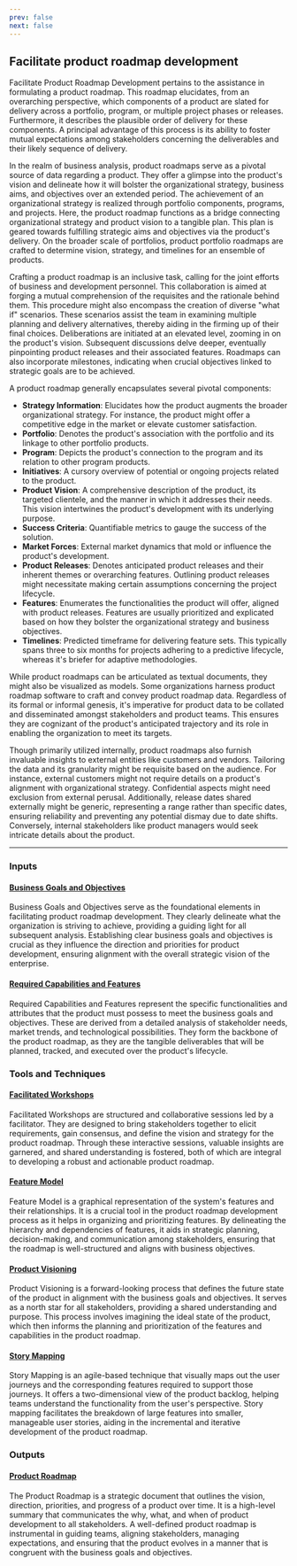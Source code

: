 ```yaml
---
prev: false
next: false
---
```


## Facilitate product roadmap development

Facilitate Product Roadmap Development pertains to the assistance in formulating a product roadmap. This roadmap elucidates, from an overarching perspective, which components of a product are slated for delivery across a portfolio, program, or multiple project phases or releases. Furthermore, it describes the plausible order of delivery for these components. A principal advantage of this process is its ability to foster mutual expectations among stakeholders concerning the deliverables and their likely sequence of delivery.

In the realm of business analysis, product roadmaps serve as a pivotal source of data regarding a product. They offer a glimpse into the product's vision and delineate how it will bolster the organizational strategy, business aims, and objectives over an extended period. The achievement of an organizational strategy is realized through portfolio components, programs, and projects. Here, the product roadmap functions as a bridge connecting organizational strategy and product vision to a tangible plan. This plan is geared towards fulfilling strategic aims and objectives via the product's delivery. On the broader scale of portfolios, product portfolio roadmaps are crafted to determine vision, strategy, and timelines for an ensemble of products.

Crafting a product roadmap is an inclusive task, calling for the joint efforts of business and development personnel. This collaboration is aimed at forging a mutual comprehension of the requisites and the rationale behind them. This procedure might also encompass the creation of diverse "what if" scenarios. These scenarios assist the team in examining multiple planning and delivery alternatives, thereby aiding in the firming up of their final choices. Deliberations are initiated at an elevated level, zooming in on the product's vision. Subsequent discussions delve deeper, eventually pinpointing product releases and their associated features. Roadmaps can also incorporate milestones, indicating when crucial objectives linked to strategic goals are to be achieved.

A product roadmap generally encapsulates several pivotal components:

- **Strategy Information**: Elucidates how the product augments the broader organizational strategy. For instance, the product might offer a competitive edge in the market or elevate customer satisfaction.
- **Portfolio**: Denotes the product's association with the portfolio and its linkage to other portfolio products.
- **Program**: Depicts the product's connection to the program and its relation to other program products.
- **Initiatives**: A cursory overview of potential or ongoing projects related to the product.
- **Product Vision**: A comprehensive description of the product, its targeted clientele, and the manner in which it addresses their needs. This vision intertwines the product's development with its underlying purpose.
- **Success Criteria**: Quantifiable metrics to gauge the success of the solution.
- **Market Forces**: External market dynamics that mold or influence the product's development.
- **Product Releases**: Denotes anticipated product releases and their inherent themes or overarching features. Outlining product releases might necessitate making certain assumptions concerning the project lifecycle.
- **Features**: Enumerates the functionalities the product will offer, aligned with product releases. Features are usually prioritized and explicated based on how they bolster the organizational strategy and business objectives.
- **Timelines**: Predicted timeframe for delivering feature sets. This typically spans three to six months for projects adhering to a predictive lifecycle, whereas it's briefer for adaptive methodologies.

While product roadmaps can be articulated as textual documents, they might also be visualized as models. Some organizations harness product roadmap software to craft and convey product roadmap data. Regardless of its formal or informal genesis, it's imperative for product data to be collated and disseminated amongst stakeholders and product teams. This ensures they are cognizant of the product's anticipated trajectory and its role in enabling the organization to meet its targets.

Though primarily utilized internally, product roadmaps also furnish invaluable insights to external entities like customers and vendors. Tailoring the data and its granularity might be requisite based on the audience. For instance, external customers might not require details on a product's alignment with organizational strategy. Confidential aspects might need exclusion from external perusal. Additionally, release dates shared externally might be generic, representing a range rather than specific dates, ensuring reliability and preventing any potential dismay due to date shifts. Conversely, internal stakeholders like product managers would seek intricate details about the product.

---

### Inputs

#### [Business Goals and Objectives](/content/gist/business-analysis/inputs-outputs/assessment-of-business-value.md)

Business Goals and Objectives serve as the foundational elements in facilitating product roadmap development. They clearly delineate what the organization is striving to achieve, providing a guiding light for all subsequent analysis. Establishing clear business goals and objectives is crucial as they influence the direction and priorities for product development, ensuring alignment with the overall strategic vision of the enterprise.

#### [Required Capabilities and Features](/content/gist/business-analysis/inputs-outputs/assessment-of-business-value.md)

Required Capabilities and Features represent the specific functionalities and attributes that the product must possess to meet the business goals and objectives. These are derived from a detailed analysis of stakeholder needs, market trends, and technological possibilities. They form the backbone of the product roadmap, as they are the tangible deliverables that will be planned, tracked, and executed over the product's lifecycle.

### Tools and Techniques

#### [Facilitated Workshops](/content/gist/business-analysis/tools-techniques/benchmarking.md)

Facilitated Workshops are structured and collaborative sessions led by a facilitator. They are designed to bring stakeholders together to elicit requirements, gain consensus, and define the vision and strategy for the product roadmap. Through these interactive sessions, valuable insights are garnered, and shared understanding is fostered, both of which are integral to developing a robust and actionable product roadmap.

#### [Feature Model](/content/gist/business-analysis/tools-techniques/benchmarking.md)

Feature Model is a graphical representation of the system's features and their relationships. It is a crucial tool in the product roadmap development process as it helps in organizing and prioritizing features. By delineating the hierarchy and dependencies of features, it aids in strategic planning, decision-making, and communication among stakeholders, ensuring that the roadmap is well-structured and aligns with business objectives.

#### [Product Visioning](/content/gist/business-analysis/tools-techniques/benchmarking.md)

Product Visioning is a forward-looking process that defines the future state of the product in alignment with the business goals and objectives. It serves as a north star for all stakeholders, providing a shared understanding and purpose. This process involves imagining the ideal state of the product, which then informs the planning and prioritization of the features and capabilities in the product roadmap.

#### [Story Mapping](/content/gist/business-analysis/tools-techniques/benchmarking.md)

Story Mapping is an agile-based technique that visually maps out the user journeys and the corresponding features required to support those journeys. It offers a two-dimensional view of the product backlog, helping teams understand the functionality from the user's perspective. Story mapping facilitates the breakdown of large features into smaller, manageable user stories, aiding in the incremental and iterative development of the product roadmap.

### Outputs

#### [Product Roadmap](/content/gist/business-analysis/inputs-outputs/elicitation-results-unconfirmed-confirmed.md)

The Product Roadmap is a strategic document that outlines the vision, direction, priorities, and progress of a product over time. It is a high-level summary that communicates the why, what, and when of product development to all stakeholders. A well-defined product roadmap is instrumental in guiding teams, aligning stakeholders, managing expectations, and ensuring that the product evolves in a manner that is congruent with the business goals and objectives.
